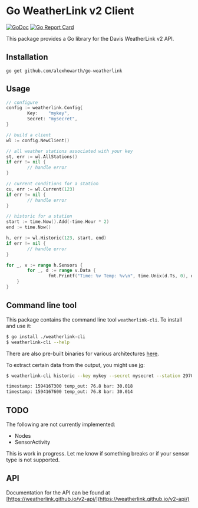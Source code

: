 # Go WeatherLink v2 Client

[![GoDoc](https://godoc.org/github.com/alexhowarth/go-weatherlink?status.svg)](https://pkg.go.dev/github.com/alexhowarth/go-weatherlink)
[![Go Report Card](https://goreportcard.com/badge/alexhowarth/go-weatherlink)](https://goreportcard.com/report/github.com/alexhowarth/go-weatherlink)

This package provides a Go library for the Davis WeatherLink v2 API.

## Installation

~~~~
go get github.com/alexhowarth/go-weatherlink
~~~~

## Usage

```go
// configure
config := weatherlink.Config{
        Key:    "mykey",
        Secret: "mysecret",
}

// build a client
wl := config.NewClient()

// all weather stations associated with your key
st, err := wl.AllStations()
if err != nil {
        // handle error
}

// current conditions for a station
cu, err := wl.Current(123)
if err != nil {
        // handle error
}

// historic for a station
start := time.Now().Add(-time.Hour * 2)
end := time.Now()

h, err := wl.Historic(123, start, end)
if err != nil {
        // handle error
}

for _, v := range h.Sensors {
        for _, d := range v.Data {
                fmt.Printf("Time: %v Temp: %v\n", time.Unix(d.Ts, 0), d.TempOut)
	}
}
```

## Command line tool

This package contains the command line tool `weatherlink-cli`. To install and use it:
```bash
$ go install ./weatherlink-cli
$ weatherlink-cli --help
```

There are also pre-built binaries for various architectures [here](https://github.com/alexhowarth/go-weatherlink/releases).

To extract certain data from the output, you might use [jq](https://stedolan.github.io/jq/):

```bash
$ weatherlink-cli historic --key mykey --secret mysecret --station 2970 --start="2020-07-08T00:00:00Z" --end="2020-07-08T01:00:00Z"| jq -r '.sensors[].data[] | "timestamp: \(.ts) temp_out: \(.temp_out) bar: \(.bar)"'

timestamp: 1594167300 temp_out: 76.8 bar: 30.018
timestamp: 1594167600 temp_out: 76.8 bar: 30.014
```

## TODO

The following are not currently implemented:

 * Nodes
 * SensorActivity

This is work in progress. Let me know if something breaks or if your sensor type is not supported.

## API

Documentation for the API can be found at [https://weatherlink.github.io/v2-api/](https://weatherlink.github.io/v2-api/)
